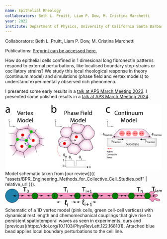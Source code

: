 ```yaml
---
name: Epithelial Rheology
collaborators: Beth L. Pruitt, Liam P. Dow, M. Cristina Marchetti
year: 2022
institute: Department of Physics, University of California Santa Barbara
---
```

Collaborators: Beth L. Pruitt, Liam P. Dow, M. Cristina Marchetti

Publications: [Preprint can be accessed here.](https://doi.org/10.48550/arXiv.2408.02806)

How do epithelial cells confined in 1 dimesional long fibronectin patterns respond to external perturbations, like localised boundary step-strains or oscillatory strains? We study this local rheological response in theory (continuum model) and simulations (phase field and vertex models) to understand experimentally observed rich phenomena.

I presented some early results in a [talk at APS March Meeting 2023](https://meetings.aps.org/Meeting/MAR23/Session/D06.2).
I presented some polished results in a [talk at APS March Meeting 2024](https://meetings.aps.org/Meeting/MAR24/Session/T27.11).

<body> 
	<div id="img-container" style="text-align:center;">
        <img src="/assets/Insilico.png" alt="Image with three subimages, a is a sketch of vertex model, b is a sketch of the phase field model and c is a sketch of continuum model.">
    </div>
</body>
Model schematic taken from [our review]({{ "assets/BPR_Engineering_Methods_for_Collective_Cell_Studies.pdf"  | relative_url }}).
<body> 
	<div id="img-container" style="text-align:center;">
        <img src="/assets/1D_Vertex_Model.png" alt="Schematic of a 1D vertex model with dynamical rest length and chemomechanical couplings.">
    </div>
</body>
Schematic of a 1D vertex model (pink cells, green cell-cell vertices) with dynamical rest length and chemomechanical couplings that give rise to persistent spatiotemporal waves as seen in experiments, ours and [previous](https://doi.org/10.1103/PhysRevLett.122.168101). Attached blue bead applies local boundary perturbations to the cell line.